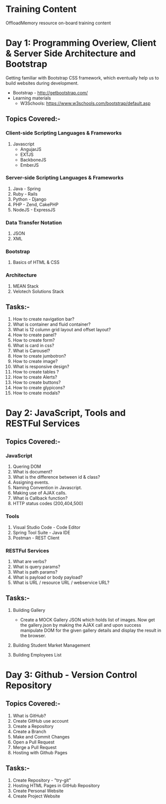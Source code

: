 # Training Content

OffloadMemory resource on-board training content 

# Day 1: Programming Overiew, Client & Server Side Architecture and Bootstrap 

Getting familiar with Bootstrap CSS framework, which eventually help us to build websites during development.

* Bootstrap - http://getbootstrap.com/
* Learning materials
  - W3Schools: https://www.w3schools.com/bootstrap/default.asp

## Topics Covered:-

### Client-side Scripting Languages & Frameworks

1. Javascript
   * AngujarJS
   * EXTJS
   * BackboneJS
   * EmberJS

### Server-side Scripting Languages & Frameworks

1. Java - Spring
2. Ruby - Rails
3. Python - Django
4. PHP - Zend, CakePHP
5. NodeJS - ExpressJS

### Data Transfer Notation

1. JSON
2. XML

### Bootstrap

1. Basics of HTML & CSS

### Architecture

1. MEAN Stack
2. Velotech Solutions Stack

## Tasks:-

1. How to create navigation bar?
2. What is container and fluid container?
3. What is 12 column grid layout and offset layout?
4. How to create panel?
5. How to create form?
6. What is card in css?
7. What is Carousel?
8. How to create jumbotron?
9. How to create image?
10. What is responsive design?
11. How to create tables ?
12. How to create Alerts?
13. How to create buttons?
14. How to create glypicons?
15. How to create modals?

# Day 2: JavaScript, Tools and RESTFul Services

## Topics Covered:-

### JavaScript

1. Quering DOM
2. What is document?
3. What is the difference between id & class?
4. Assigning events.
5. Naming Convention in Javascript.
6. Making use of AJAX calls.
7. What is Callback function?
8. HTTP status codes (200,404,500)

### Tools

1. Visual Studio Code - Code Editor
2. Spring Tool Suite - Java IDE
3. Postman - REST Client

### RESTFul Services

1. What are verbs?
2. What is query params?
3. What is path params?
4. What is payload or body payload?
5. What is URL / resource URL / webservice URL?

## Tasks:-

1. Building Gallery
   - Create a MOCK Gallery JSON which holds list of images. Now get the gallery.json by making the AJAX call and upon success manipulate DOM for the given gallery details and display the result in the browser.
   
2. Building Student Market Management
   
3. Building Employees List

# Day 3: Github - Version Control Repository

## Topics Covered:-

1. What is GitHub?
2. Create GitHub use account
3. Create a Repository
4. Create a Branch
5. Make and Commit Changes
6. Open a Pull Request
7. Merge a Pull Request
8. Hosting with Github Pages

## Tasks:-

1. Create Repository - "try-git"
2. Hosting HTML Pages in GitHub Repository
3. Create Personal Website
4. Create Project Website
